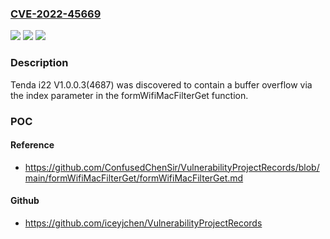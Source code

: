### [CVE-2022-45669](https://cve.mitre.org/cgi-bin/cvename.cgi?name=CVE-2022-45669)
![](https://img.shields.io/static/v1?label=Product&message=n%2Fa&color=blue)
![](https://img.shields.io/static/v1?label=Version&message=n%2Fa&color=blue)
![](https://img.shields.io/static/v1?label=Vulnerability&message=n%2Fa&color=brighgreen)

### Description

Tenda i22 V1.0.0.3(4687) was discovered to contain a buffer overflow via the index parameter in the formWifiMacFilterGet function.

### POC

#### Reference
- https://github.com/ConfusedChenSir/VulnerabilityProjectRecords/blob/main/formWifiMacFilterGet/formWifiMacFilterGet.md

#### Github
- https://github.com/iceyjchen/VulnerabilityProjectRecords

